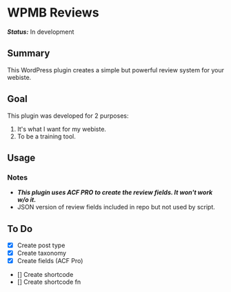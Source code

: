 # WPMB Reviews

**_Status:_** In development

## Summary

This WordPress plugin creates a simple but powerful review system for your webiste.

## Goal

This plugin was developed for 2 purposes:

1. It's what I want for my webiste.
2. To be a training tool.

## Usage

### Notes

- **_This plugin uses ACF PRO to create the review fields. It won't work w/o it._**
- JSON version of review fields included in repo but not used by script.

## To Do

- [x] Create post type
- [x] Create taxonomy
- [x] Create fields (ACF Pro)
- [] Create shortcode
- [] Create shortcode fn
